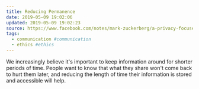 ```yaml
---
title: Reducing Permanence
date: 2019-05-09 19:02:06
updated: 2019-05-09 19:02:23
source: https://www.facebook.com/notes/mark-zuckerberg/a-privacy-focused-vision-for-social-networking/10156700570096634/
tags:
  - communication #communication
  - ethics #ethics
---
```

We increasingly believe it's important to keep information around for shorter periods of time. People want to know that what they share won't come back to hurt them later, and reducing the length of time their information is stored and accessible will help.